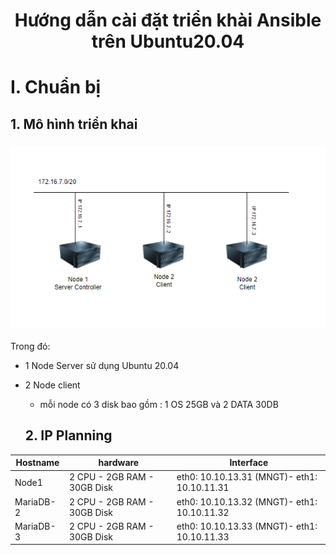 <h1 align="center">Hướng dẫn cài đặt triển khài Ansible trên Ubuntu20.04</h1>

# I. Chuẩn bị
## 1. Mô hình triển khai

<h3 align="center"><img src="../03-Images/5.png"></h3>

Trong đó:
- 1 Node Server sử dụng Ubuntu 20.04
- 2 Node client
  - mỗi node có 3 disk bao gồm : 1 OS 25GB và 2 DATA 30DB

  ## 2. IP Planning

| Hostname | hardware | Interface |
|--------------|-------|------|
| Node1 | 2 CPU - 2GB RAM - 30GB Disk| eth0: 10.10.13.31  (MNGT)- eth1: 10.10.11.31|
| MariaDB-2 | 2 CPU - 2GB RAM - 30GB Disk| eth0: 10.10.13.32 (MNGT)- eth1: 10.10.11.32|
| MariaDB-3 | 2 CPU - 2GB RAM - 30GB Disk| eth0: 10.10.13.33 (MNGT)- eth1: 10.10.11.33|